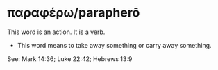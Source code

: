 # παραφέρω/parapherō
This word is an action. It is a verb.

* This word means to take away something or carry away something.

See: Mark 14:36; Luke 22:42; Hebrews 13:9
